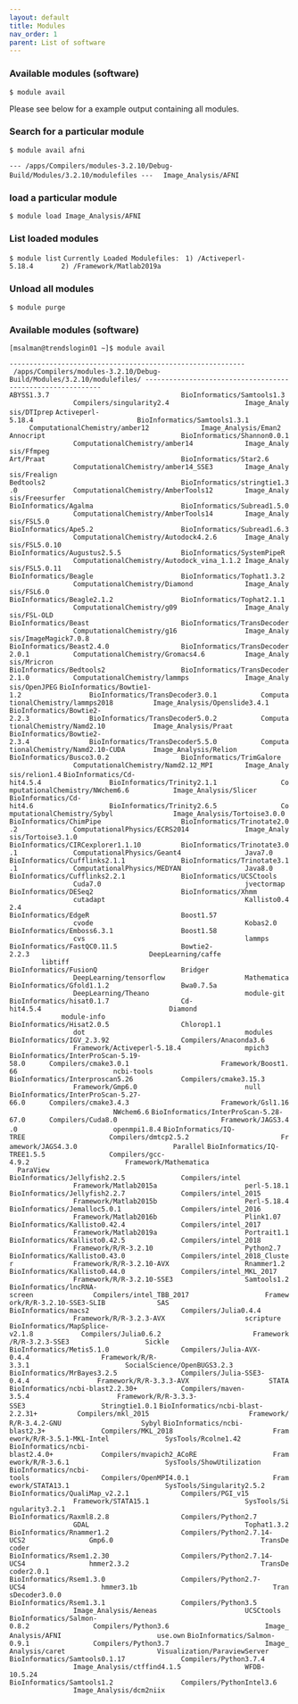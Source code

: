 ```yaml
---
layout: default
title: Modules
nav_order: 1
parent: List of software
---
```

### Available modules (software)

`$ module avail`

Please see below for a example output containing all modules.

### Search for a particular module

`$ module avail afni`

`--- /apps/Compilers/modules-3.2.10/Debug-Build/Modules/3.2.10/modulefiles ---`
`  Image_Analysis/AFNI`

### load a particular module

`$ module load Image_Analysis/AFNI`

### List loaded modules

`$ module list`
`Currently Loaded Modulefiles:`
` 1) /Activeperl-5.18.4       2) /Framework/Matlab2019a`

### Unload all modules

`$ module purge`

### Available modules (software)

`[msalman@trendslogin01 ~]$ module avail`

`----------------------------------------------------------- /apps/Compilers/modules-3.2.10/Debug-Build/Modules/3.2.10/modulefiles/ -----------------------------------------------------------`
`ABYSS1.3.7                                 BioInformatics/Samtools1.3                 Compilers/singularity2.4                   Image_Analysis/DTIprep`
`Activeperl-5.18.4                          BioInformatics/Samtools1.3.1               ComputationalChemistry/amber12             Image_Analysis/Eman2`
`Annocript                                  BioInformatics/Shannon0.0.1                ComputationalChemistry/amber14             Image_Analysis/Ffmpeg`
`Art/Praat                                  BioInformatics/Star2.6                     ComputationalChemistry/amber14_SSE3        Image_Analysis/Frealign`
`Bedtools2                                  BioInformatics/stringtie1.3.0              ComputationalChemistry/AmberTools12        Image_Analysis/Freesurfer`
`BioInformatics/Agalma                      BioInformatics/Subread1.5.0                ComputationalChemistry/AmberTools14        Image_Analysis/FSL5.0`
`BioInformatics/Ape5.2                      BioInformatics/Subread1.6.3                ComputationalChemistry/Autodock4.2.6       Image_Analysis/FSL5.0.10`
`BioInformatics/Augustus2.5.5               BioInformatics/SystemPipeR                 ComputationalChemistry/Autodock_vina_1.1.2 Image_Analysis/FSL5.0.11`
`BioInformatics/Beagle                      BioInformatics/Tophat1.3.2                 ComputationalChemistry/Diamond             Image_Analysis/FSL6.0`
`BioInformatics/Beagle2.1.2                 BioInformatics/Tophat2.1.1                 ComputationalChemistry/g09                 Image_Analysis/FSL-OLD`
`BioInformatics/Beast                       BioInformatics/TransDecoder                ComputationalChemistry/g16                 Image_Analysis/ImageMagick7.0.8`
`BioInformatics/Beast2.4.0                  BioInformatics/TransDecoder2.0.1           ComputationalChemistry/Gromacs4.6          Image_Analysis/Mricron`
`BioInformatics/Bedtools2                   BioInformatics/TransDecoder2.1.0           ComputationalChemistry/lammps              Image_Analysis/OpenJPEG`
`BioInformatics/Bowtie1-1.2                 BioInformatics/TransDecoder3.0.1           ComputationalChemistry/lammps2018          Image_Analysis/Openslide3.4.1`
`BioInformatics/Bowtie2-2.2.3               BioInformatics/TransDecoder5.0.2           ComputationalChemistry/Namd2.10            Image_Analysis/Praat`
`BioInformatics/Bowtie2-2.3.4               BioInformatics/TransDecoder5.5.0           ComputationalChemistry/Namd2.10-CUDA       Image_Analysis/Relion`
`BioInformatics/Busco3.0.2                  BioInformatics/TrimGalore                  ComputationalChemistry/Namd2.12_MPI        Image_Analysis/relion1.4`
`BioInformatics/Cd-hit4.5.4                 BioInformatics/Trinity2.1.1                ComputationalChemistry/NWchem6.6           Image_Analysis/Slicer`
`BioInformatics/Cd-hit4.6                   BioInformatics/Trinity2.6.5                ComputationalChemistry/Sybyl               Image_Analysis/Tortoise3.0.0`
`BioInformatics/ChimPipe                    BioInformatics/Trinotate2.0.2              ComputationalPhysics/ECRS2014              Image_Analysis/Tortoise3.1.0`
`BioInformatics/CIRCexplorer1.1.10          BioInformatics/Trinotate3.0.1              ComputationalPhysics/Geant4                Java7.0`
`BioInformatics/Cufflinks2.1.1              BioInformatics/Trinotate3.1.1              ComputationalPhysics/MEDYAN                Java8.0`
`BioInformatics/Cufflinks2.2.1              BioInformatics/UCSCtools                   Cuda7.0                                    jvectormap`
`BioInformatics/DESeq2                      BioInformatics/Xhmm                        cutadapt                                   Kallisto0.42.4`
`BioInformatics/EdgeR                       Boost1.57                                  cvode                                      Kobas2.0`
`BioInformatics/Emboss6.3.1                 Boost1.58                                  cvs                                        lammps`
`BioInformatics/FastQC0.11.5                Bowtie2-2.2.3                              DeepLearning/caffe                         libtiff`
`BioInformatics/FusionQ                     Bridger                                    DeepLearning/tensorflow                    Mathematica`
`BioInformatics/Gfold1.1.2                  Bwa0.7.5a                                  DeepLearning/Theano                        module-git`
`BioInformatics/hisat0.1.7                  Cd-hit4.5.4                                Diamond                                    module-info`
`BioInformatics/Hisat2.0.5                  Chlorop1.1                                 dot                                        modules`
`BioInformatics/IGV_2.3.92                  Compilers/Anaconda3.6                      Framework/Activeperl-5.18.4                mpich3`
`BioInformatics/InterProScan-5.19-58.0      Compilers/cmake3.0.1                       Framework/Boost1.66                        ncbi-tools`
`BioInformatics/Interproscan5.26            Compilers/cmake3.15.3                      Framework/Gmp6.0                           null`
`BioInformatics/InterProScan-5.27-66.0      Compilers/cmake3.4.3                       Framework/Gsl1.16                          NWchem6.6`
`BioInformatics/InterProScan-5.28-67.0      Compilers/Cuda8.0                          Framework/JAGS3.4.0                        openmpi1.8.4`
`BioInformatics/IQ-TREE                     Compilers/dmtcp2.5.2                       Framework/JAGS4.3.0                        Parallel`
`BioInformatics/IQ-TREE1.5.5                Compilers/gcc-4.9.2                        Framework/Mathematica                      ParaView`
`BioInformatics/Jellyfish2.2.5              Compilers/intel                            Framework/Matlab2015a                      perl-5.18.1`
`BioInformatics/Jellyfish2.2.7              Compilers/intel_2015                       Framework/Matlab2015b                      Perl-5.18.4`
`BioInformatics/Jemalloc5.0.1               Compilers/intel_2016                       Framework/Matlab2016b                      Plink1.07`
`BioInformatics/Kallisto0.42.4              Compilers/intel_2017                       Framework/Matlab2019a                      Portrait1.1`
`BioInformatics/Kallisto0.42.5              Compilers/intel_2018                       Framework/R/R-3.2.10                       Python2.7`
`BioInformatics/Kallisto0.43.0              Compilers/intel_2018_Cluster               Framework/R/R-3.2.10-AVX                   Rnammer1.2`
`BioInformatics/Kallisto0.44.0              Compilers/intel_MKL_2017                   Framework/R/R-3.2.10-SSE3                  Samtools1.2`
`BioInformatics/lncRNA-screen               Compilers/intel_TBB_2017                   Framework/R/R-3.2.10-SSE3-SLIB             SAS`
`BioInformatics/macs2                       Compilers/Julia0.4.4                       Framework/R/R-3.2.3-AVX                    scripture`
`BioInformatics/MapSplice-v2.1.8            Compilers/Julia0.6.2                       Framework/R/R-3.2.3-SSE3                   Sickle`
`BioInformatics/Metis5.1.0                  Compilers/Julia-AVX-0.4.4                  Framework/R/R-3.3.1                        SocialScience/OpenBUGS3.2.3`
`BioInformatics/MrBayes3.2.5                Compilers/Julia-SSE3-0.4.4                 Framework/R/R-3.3.3-AVX                    STATA`
`BioInformatics/ncbi-blast2.2.30+           Compilers/maven-3.5.4                      Framework/R/R-3.3.3-SSE3                   Stringtie1.0.1`
`BioInformatics/ncbi-blast-2.2.31+          Compilers/mkl_2015                         Framework/R/R-3.4.2-GNU                    Sybyl`
`BioInformatics/ncbi-blast2.3+              Compilers/MKL_2018                         Framework/R/R-3.5.1-MKL-Intel              SysTools/Rcolne1.42`
`BioInformatics/ncbi-blast2.4.0+            Compilers/mvapich2_ACoRE                   Framework/R/R-3.6.1                        SysTools/ShowUtilization`
`BioInformatics/ncbi-tools                  Compilers/OpenMPI4.0.1                     Framework/STATA13.1                        SysTools/Singularity2.5.2`
`BioInformatics/QualiMap_v2.2.1             Compilers/PGI_v15                          Framework/STATA15.1                        SysTools/Singularity3.2.1`
`BioInformatics/Raxml8.2.8                  Compilers/Python2.7                        GDAL                                       Tophat1.3.2`
`BioInformatics/Rnammer1.2                  Compilers/Python2.7.14-UCS2                Gmp6.0                                     TransDecoder`
`BioInformatics/Rsem1.2.30                  Compilers/Python2.7.14-UCS4                hmmer2.3.2                                 TransDecoder2.0.1`
`BioInformatics/Rsem1.3.0                   Compilers/Python2.7-UCS4                   hmmer3.1b                                  TransDecoder3.0.0`
`BioInformatics/Rsem1.3.1                   Compilers/Python3.5                        Image_Analysis/Aeneas                      UCSCtools`
`BioInformatics/Salmon-0.8.2                Compilers/Python3.6                        Image_Analysis/AFNI                        use.own`
`BioInformatics/Salmon-0.9.1                Compilers/Python3.7                        Image_Analysis/caret                       Visualization/ParaviewServer`
`BioInformatics/Samtools0.1.17              Compilers/Python3.7.4                      Image_Analysis/ctffind4.1.5                WFDB-10.5.24`
`BioInformatics/Samtools1.2                 Compilers/PythonIntel3.6                   Image_Analysis/dcm2niix`